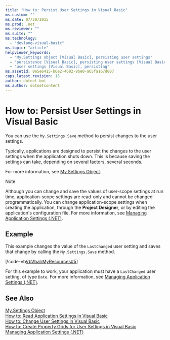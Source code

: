 ```yaml
---
title: "How to: Persist User Settings in Visual Basic"
ms.custom: ""
ms.date: 07/20/2015
ms.prod: .net
ms.reviewer: ""
ms.suite: ""
ms.technology: 
  - "devlang-visual-basic"
ms.topic: "article"
helpviewer_keywords: 
  - "My.Settings object [Visual Basic], persisting user settings"
  - "persistence [Visual Basic], persisting user settings [Visual Basic]"
  - "user settings [Visual Basic], persisting"
ms.assetid: 0e5e6415-b6e2-4602-9be0-a65fa167d007
caps.latest.revision: 15
author: dotnet-bot
ms.author: dotnetcontent
---
```

# How to: Persist User Settings in Visual Basic
You can use the `My.Settings.Save` method to persist changes to the user settings.  
  
 Typically, applications are designed to persist the changes to the user settings when the application shuts down. This is because saving the settings can take, depending on several factors, several seconds.  
  
 For more information, see [My.Settings Object](../../../../visual-basic/language-reference/objects/my-settings-object.md).  
  
> [!NOTE]
>  Although you can change and save the values of user-scope settings at run time, application-scope settings are read-only and cannot be changed programmatically. You can change application-scope settings when creating the application, through the **Project Designer**, or by editing the application's configuration file. For more information, see [Managing Application Settings (.NET)](/visualstudio/ide/managing-application-settings-dotnet).  
  
## Example  
 This example changes the value of the `LastChanged` user setting and saves that change by calling the `My.Settings.Save` method.  
  
 [!code-vb[VbVbalrMyResources#5](../../../../visual-basic/developing-apps/programming/app-settings/codesnippet/VisualBasic/how-to-persist-user-settings_1.vb)]  
  
 For this example to work, your application must have a `LastChanged` user setting, of type `Date`. For more information, see [Managing Application Settings (.NET)](/visualstudio/ide/managing-application-settings-dotnet).  
  
## See Also  
 [My.Settings Object](../../../../visual-basic/language-reference/objects/my-settings-object.md)   
 [How to: Read Application Settings in Visual Basic](../../../../visual-basic/developing-apps/programming/app-settings/how-to-read-application-settings.md)   
 [How to: Change User Settings in Visual Basic](../../../../visual-basic/developing-apps/programming/app-settings/how-to-change-user-settings.md)   
 [How to: Create Property Grids for User Settings in Visual Basic](../../../../visual-basic/developing-apps/programming/app-settings/how-to-create-property-grids-for-user-settings.md)   
 [Managing Application Settings (.NET)](/visualstudio/ide/managing-application-settings-dotnet)
